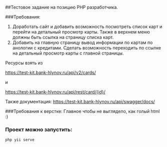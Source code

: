 ##Тестовое задание на позицию PHP разработчика.

###Требования:

1. Доработать сайт и добавить возможность посмотреть список карт и перейти на детальный просмотр карты. 
   Также в верхнем меню должны быть ссылка на страницу списка карт.
2. Добавить на главную страницу вывод информации по картам по анологии с кредитами.
   Сделать возможность переходить по ссылке на детальный просмотр карты с главной страницы.
   
Ресурсы взять из

https://test-kit.bank-hlynov.ru/api/v2/cards/

и

https://test-kit.bank-hlynov.ru/api/rest/card/{id}/

Также документация: https://test-kit.bank-hlynov.ru/api/swagger/docs/

###Требования к верстке:
Главное чтобы не выглядело, как голый html :)

### Проект можно запустить:

`php yii serve`